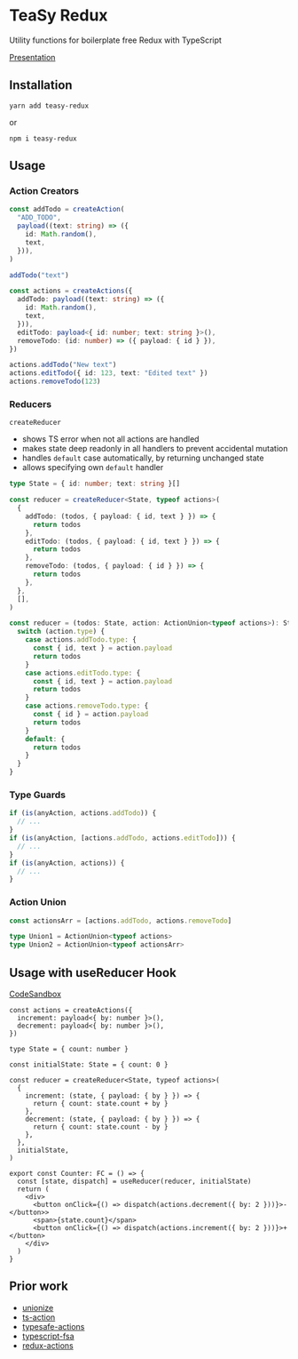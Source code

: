 # TeaSy Redux

Utility functions for boilerplate free Redux with TypeScript

[Presentation](https://gitpitch.com/wand3r/ts-redux-meetup#/)

## Installation

```
yarn add teasy-redux
```

or

```
npm i teasy-redux
```

## Usage

### Action Creators

```typescript
const addTodo = createAction(
  "ADD_TODO",
  payload((text: string) => ({
    id: Math.random(),
    text,
  })),
)

addTodo("text")

const actions = createActions({
  addTodo: payload((text: string) => ({
    id: Math.random(),
    text,
  })),
  editTodo: payload<{ id: number; text: string }>(),
  removeTodo: (id: number) => ({ payload: { id } }),
})

actions.addTodo("New text")
actions.editTodo({ id: 123, text: "Edited text" })
actions.removeTodo(123)
```

### Reducers

`createReducer`

- shows TS error when not all actions are handled
- makes state deep readonly in all handlers to prevent accidental mutation
- handles `default` case automatically, by returning unchanged state
- allows specifying own `default` handler

```typescript
type State = { id: number; text: string }[]

const reducer = createReducer<State, typeof actions>(
  {
    addTodo: (todos, { payload: { id, text } }) => {
      return todos
    },
    editTodo: (todos, { payload: { id, text } }) => {
      return todos
    },
    removeTodo: (todos, { payload: { id } }) => {
      return todos
    },
  },
  [],
)

const reducer = (todos: State, action: ActionUnion<typeof actions>): State => {
  switch (action.type) {
    case actions.addTodo.type: {
      const { id, text } = action.payload
      return todos
    }
    case actions.editTodo.type: {
      const { id, text } = action.payload
      return todos
    }
    case actions.removeTodo.type: {
      const { id } = action.payload
      return todos
    }
    default: {
      return todos
    }
  }
}
```

### Type Guards

```typescript
if (is(anyAction, actions.addTodo)) {
  // ...
}
if (is(anyAction, [actions.addTodo, actions.editTodo])) {
  // ...
}
if (is(anyAction, actions)) {
  // ...
}
```

### Action Union

```typescript
const actionsArr = [actions.addTodo, actions.removeTodo]

type Union1 = ActionUnion<typeof actions>
type Union2 = ActionUnion<typeof actionsArr>
```

## Usage with useReducer Hook

[CodeSandbox](https://codesandbox.io/s/l6n0mx389)

```tsx
const actions = createActions({
  increment: payload<{ by: number }>(),
  decrement: payload<{ by: number }>(),
})

type State = { count: number }

const initialState: State = { count: 0 }

const reducer = createReducer<State, typeof actions>(
  {
    increment: (state, { payload: { by } }) => {
      return { count: state.count + by }
    },
    decrement: (state, { payload: { by } }) => {
      return { count: state.count - by }
    },
  },
  initialState,
)

export const Counter: FC = () => {
  const [state, dispatch] = useReducer(reducer, initialState)
  return (
    <div>
      <button onClick={() => dispatch(actions.decrement({ by: 2 }))}>-</button>>
      <span>{state.count}</span>
      <button onClick={() => dispatch(actions.increment({ by: 2 }))}>+</button>
    </div>
  )
}
```

## Prior work

- [unionize](https://github.com/pelotom/unionize)
- [ts-action](https://github.com/cartant/ts-action)
- [typesafe-actions](https://github.com/piotrwitek/typesafe-actions)
- [typescript-fsa](https://github.com/aikoven/typescript-fsa)
- [redux-actions](https://redux-actions.js.org/)
